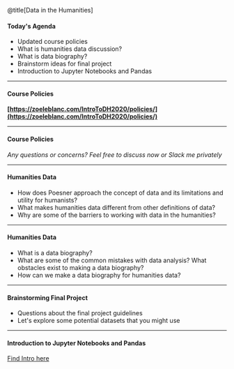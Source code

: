 @title[Data in the Humanities]

#### Today's Agenda
- Updated course policies
- What is humanities data discussion?
- What is data biography?
- Brainstorm ideas for final project
- Introduction to Jupyter Notebooks and Pandas

---
#### Course Policies
**[https://zoeleblanc.com/IntroToDH2020/policies/](https://zoeleblanc.com/IntroToDH2020/policies/)**

---
#### Course Policies

*Any questions or concerns? Feel free to discuss now or Slack me privately*

---
#### Humanities Data

- How does Poesner approach the concept of data and its limitations and utility for humanists?
- What makes humanities data different from other definitions of data?
- Why are some of the barriers to working with data in the humanities?

---
#### Humanities Data

- What is a data biography?
- What are some of the common mistakes with data analysis? What obstacles exist to making a data biography?
- How can we make a data biography for humanities data?

---
#### Brainstorming Final Project

- Questions about the final project guidelines
- Let's explore some potential datasets that you might use

---
#### Introduction to Jupyter Notebooks and Pandas

[Find Intro here](https://github.com/ZoeLeBlanc/IntroToDH2020/blob/gh-pages/week7/intro_pandas.md)